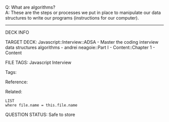 Q: What are algorithms?  
A: These are the steps or processes we put in place to manipulate our data structures to write our programs (instructions for our computer).
<!--ID: 1690376047595-->

---

DECK INFO

TARGET DECK: Javascript::Interview::ADSA - Master the coding interview data structures algorithms - andrei neagoie::Part I - Content::Chapter 1 - Content

FILE TAGS: Javascript Interview

Tags:

Reference:

Related:

```dataview
LIST
where file.name = this.file.name
```

QUESTION STATUS: Safe to store